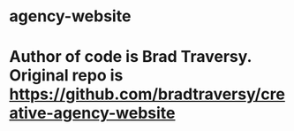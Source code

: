 # agency-website

# Author of code is Brad Traversy. Original repo is https://github.com/bradtraversy/creative-agency-website
